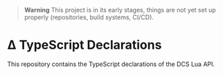 > **Warning**
> This project is in its early stages, things are not yet set up properly (repositories, build systems, CI/CD).

# Δ TypeScript Declarations
This repository contains the TypeScript declarations of the DCS Lua API.
